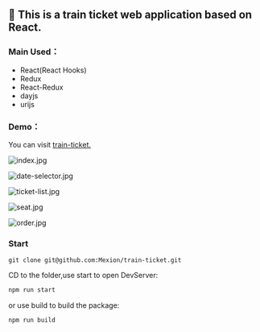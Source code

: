 ## 🚝 This is a train ticket web application based on React.

### Main Used：

-   React(React Hooks)
-   Redux
-   React-Redux
-   dayjs
-   urijs

### Demo：

You can visit [train-ticket.](https://trai-ticket.mexion.xyz)

![index.jpg](https://i.loli.net/2019/10/11/ugweEVz1bBs2iX3.jpg)

![date-selector.jpg](https://i.loli.net/2019/10/11/9F6KrpcRZoxD2L8.jpg)

![ticket-list.jpg](https://i.loli.net/2019/10/11/NIWxheM7PbFRtQ3.jpg)

![seat.jpg](https://i.loli.net/2019/10/11/6AIPaq3E9wWFojV.jpg)

![order.jpg](https://i.loli.net/2019/10/11/A16n7d9HpfzoXvI.jpg)

### Start

```shell
git clone git@github.com:Mexion/train-ticket.git
```

CD to the folder,use start to open DevServer:

```bash
npm run start
```

or use build to build the package:

```bash
npm run build
```

